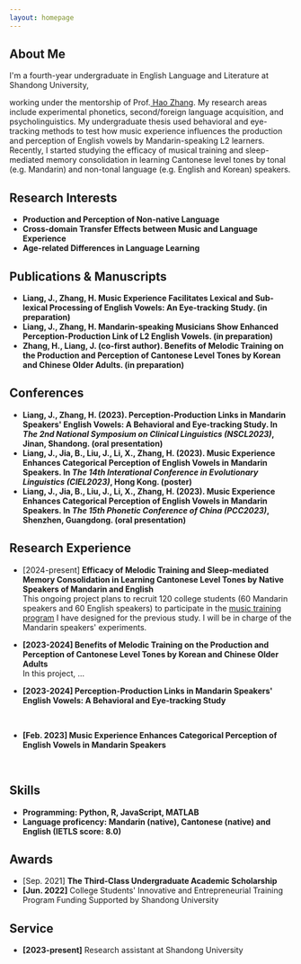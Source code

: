 ```yaml
---
layout: homepage
---
```


## About Me

<!-- I'm a <a href="https://med.nyu.edu/departments-institutes/population-health/divisions-sections-centers/biostatistics/" target="_blank"> Statistics</a> Ph.D. candidate at <a href="https://www.nyu.edu/" target="_blank"> New York University</a>, -->
I'm a fourth-year undergraduate in English Language and Literature at Shandong University,
<!-- 's <a href="https://med.nyu.edu/" target="_blank"> Grossman School of Medicine</a> -->
<!-- , specifically within the <a href="https://med.nyu.edu/research/sackler-institute-graduate-biomedical-sciences/" target="_blank"> Vilcek institute of Biomedical Sciences</a> and the Department of <a href="https://med.nyu.edu/departments-institutes/population-health/" target="_blank"> Population Health</a>. Under the mentorship of Prof.  -->
working under the mentorship of Prof.<a href="https://scholar.google.com/citations?hl=zh-TW&user=oQzY0ZwAAAAJ" target="_blank"> Hao Zhang</a>. My research areas include experimental phonetics, second/foreign language acquisition, and psycholinguistics. My undergraduate thesis used behavioral and eye-tracking methods to test how music experience influences the production and perception of English vowels by Mandarin-speaking L2 learners. Recently, I started studying the efficacy of musical training and sleep-mediated memory consolidation in learning Cantonese level tones by tonal (e.g. Mandarin) and non-tonal language (e.g. English and Korean) speakers. 



## Research Interests
- **Production and Perception of Non-native Language** 
- **Cross-domain Transfer Effects between Music and Language Experience**
- **Age-related Differences in Language Learning**

## Publications & Manuscripts
- **Liang, J., Zhang, H. Music Experience Facilitates Lexical and Sub-lexical Processing of English Vowels: An Eye-tracking Study. (in preparation)**
- **Liang, J., Zhang, H. Mandarin-speaking Musicians Show Enhanced Perception-Production Link of L2 English Vowels. (in preparation)** 
- **Zhang, H., Liang, J. (co-first author). Benefits of Melodic Training on the Production and Perception of Cantonese Level Tones by Korean and Chinese Older Adults. (in preparation)**

## Conferences
- **Liang, J., Zhang, H. (2023). Perception-Production Links in Mandarin Speakers' English Vowels: A Behavioral and Eye-tracking Study. In <em>The 2nd National Symposium on Clinical Linguistics (NSCL2023)</em>, Jinan, Shandong. (oral presentation)** 
- **Liang, J., Jia, B., Liu, J., Li, X., Zhang, H. (2023). Music Experience Enhances Categorical Perception of English Vowels in Mandarin Speakers. In <em>The 14th Interational Conference in Evolutionary Linguistics (CIEL2023)</em>, Hong Kong. (poster)**
- **Liang, J., Jia, B., Liu, J., Li, X., Zhang, H. (2023). Music Experience Enhances Categorical Perception of English Vowels in Mandarin Speakers. In <em>The 15th Phonetic Conference of China (PCC2023)</em>, Shenzhen, Guangdong. (oral presentation)** 



## Research Experience
- <p>[2024-present] <strong>Efficacy of Melodic Training and Sleep-mediated Memory Consolidation in Learning Cantonese Level Tones by Native Speakers of Mandarin and English</strong><br>
  This ongoing project plans to recruit 120 college students (60 Mandarin speakers and 60 English speakers) to participate in the <a href="#melodicTraining2023">music training program</a> I have designed for the previous study. I will be in charge of the Mandarin speakers' experiments.</p>

- <p id="melodicTraining2023"><strong>[2023-2024] Benefits of Melodic Training on the Production and Perception of Cantonese Level Tones by Korean and Chinese Older Adults</strong> <br>
  In this project, ...</p>



- **[2023-2024] Perception-Production Links in Mandarin Speakers' English Vowels: A Behavioral and Eye-tracking Study**<br>
<br>


- **[Feb. 2023] Music Experience Enhances Categorical Perception of English Vowels in Mandarin Speakers**<br>
<br>

## Skills
- **Programming: Python, R, JavaScript, MATLAB**
- **Language proficency: Mandarin (native), Cantonese (native) and English (IETLS score: 8.0)**




## Awards
- [Sep. 2021] **The Third-Class Undergraduate Academic Scholarship**
- **[Jun. 2022]** College Students' Innovative and Entrepreneurial Training Program Funding Supported by Shandong University










## Service
- **[2023-present]** Research assistant at Shandong University





